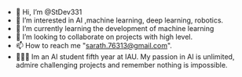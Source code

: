 - 👋 Hi, I’m @StDev331
- 👀 I’m interested in AI ,machine learning, deep learning, robotics.
- 🌱 I’m currently learning the development of machine learning
- 💞️ I’m looking to collaborate on projects with high level.
- 📫 How to reach me "sarath.76313@gmail.com".
- 👩🏼‍💻 Im an AI student fifth year at IAU. My passion in AI is unlimited, admire challenging projects and remember nothing is impossible.

<!---
StDev331/StDev331 is a ✨ special ✨ repository because its `README.md` (this file) appears on your GitHub profile.
You can click the Preview link to take a look at your changes.
--->
